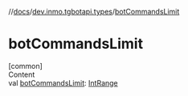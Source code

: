 //[docs](../../index.md)/[dev.inmo.tgbotapi.types](index.md)/[botCommandsLimit](bot-commands-limit.md)



# botCommandsLimit  
[common]  
Content  
val [botCommandsLimit](bot-commands-limit.md): [IntRange](https://kotlinlang.org/api/latest/jvm/stdlib/kotlin.ranges/-int-range/index.html)  



